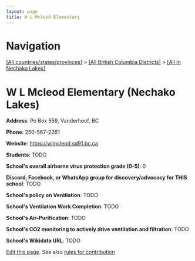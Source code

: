 ```yaml
---
layout: page
title: W L Mcleod Elementary
---
```

# Navigation

[[All countries/states/provinces]](../../..) > [[All British Columbia Districts]](../..) > [[All In Nechako Lakes]](..)

# W L Mcleod Elementary (Nechako Lakes)

**Address**: Po Box 559, Vanderhoof, BC

**Phone**: 250-567-2261

**Website**: <https://wlmcleod.sd91.bc.ca>

**Students**: TODO

**School's overall airborne virus protection grade (0-5)**: 0

**Discord, Facebook, or WhatsApp group for discovery/advocacy for THIS school**: TODO

**School's policy on Ventilation**: TODO

**School's Ventilation Work Completion**: TODO

**School's Air-Purification**: TODO

**School's CO2 monitoring to actively drive ventilation and filtration**: TODO

**School's Wikidata URL**: TODO


[Edit this page](https://github.com/ventilate-schools/BC/edit/main/./Nechako_Lakes/W_L_Mcleod_Elementary.md). See also [rules for contribution](../../../contribution-rules/)